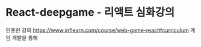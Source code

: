 # React-deepgame - 리액트 심화강의
인프런 강의 https://www.inflearn.com/course/web-game-react#curriculum
게임 개발을 통해
